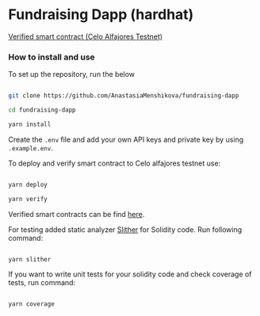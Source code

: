 # Fundraising Dapp (hardhat) 

[Verified smart contract (Celo Alfajores Testnet)](https://alfajores.celoscan.io/address/0xaA9B91e4A68b20Be036eBde9369704c39D1Cd3ae)

### How to install and use

To set up the repository, run the below

```bash

git clone https://github.com/AnastasiaMenshikova/fundraising-dapp

cd fundraising-dapp

yarn install

```
Create the `.env` file and add your own API keys and private key by using `.example.env`. 

To deploy and verify smart contract to Celo alfajores testnet use:

 ```bash
 
 yarn deploy

 yarn verify

 ```
Verified smart contracts can be find [here](https://alfajores-blockscout.celo-testnet.org/).


For testing added static analyzer [Slither](https://github.com/crytic/slither) for Solidity code. Run following command:

```bash

yarn slither

```
If you want to write unit tests for your solidity code and check coverage of tests, run command:

```bash

yarn coverage

```
